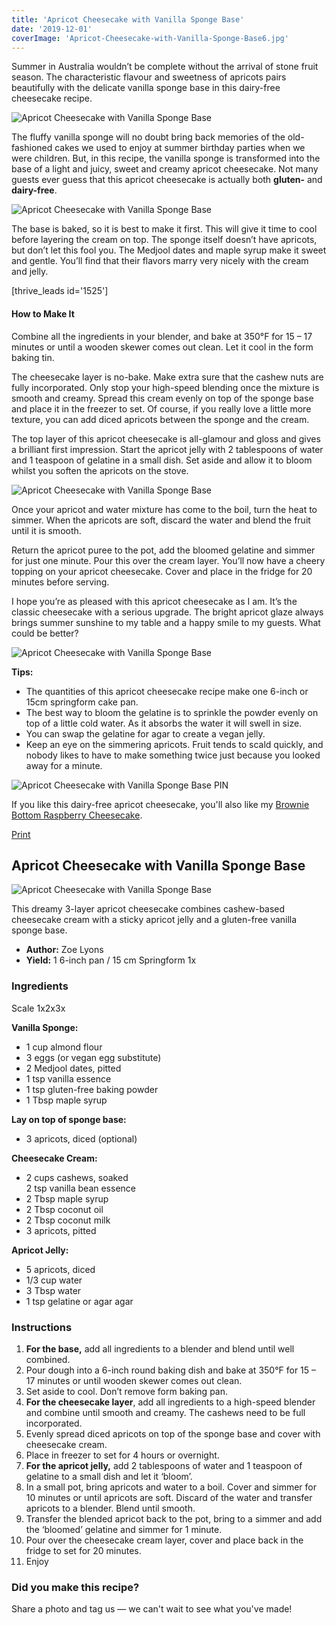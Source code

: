 ```yaml
---
title: 'Apricot Cheesecake with Vanilla Sponge Base'
date: '2019-12-01'
coverImage: 'Apricot-Cheesecake-with-Vanilla-Sponge-Base6.jpg'
---
```


Summer in Australia wouldn’t be complete without the arrival of stone fruit season. The characteristic flavour and sweetness of apricots pairs beautifully with the delicate vanilla sponge base in this dairy-free cheesecake recipe.

![Apricot Cheesecake with Vanilla Sponge Base](images/Apricot-Cheesecake-with-Vanilla-Sponge-Base3.jpg)

The fluffy vanilla sponge will no doubt bring back memories of the old-fashioned cakes we used to enjoy at summer birthday parties when we were children. But, in this recipe, the vanilla sponge is transformed into the base of a light and juicy, sweet and creamy apricot cheesecake. Not many guests ever guess that this apricot cheesecake is actually both **gluten-** and **dairy-free**.

![Apricot Cheesecake with Vanilla Sponge Base](images/Apricot-Cheesecake-with-Vanilla-Sponge-Base4.jpg)



The base is baked, so it is best to make it first. This will give it time to cool before layering the cream on top. The sponge itself doesn’t have apricots, but don’t let this fool you. The Medjool dates and maple syrup make it sweet and gentle. You’ll find that their flavors marry very nicely with the cream and jelly.

\[thrive_leads id='1525'\]

#### How to Make It

Combine all the ingredients in your blender, and bake at 350°F for 15 – 17 minutes or until a wooden skewer comes out clean. Let it cool in the form baking tin.

The cheesecake layer is no-bake. Make extra sure that the cashew nuts are fully incorporated. Only stop your high-speed blending once the mixture is smooth and creamy. Spread this cream evenly on top of the sponge base and place it in the freezer to set. Of course, if you really love a little more texture, you can add diced apricots between the sponge and the cream.

The top layer of this apricot cheesecake is all-glamour and gloss and gives a brilliant first impression. Start the apricot jelly with 2 tablespoons of water and 1 teaspoon of gelatine in a small dish. Set aside and allow it to bloom whilst you soften the apricots on the stove.

![Apricot Cheesecake with Vanilla Sponge Base](images/Apricot-Cheesecake-with-Vanilla-Sponge-Base2.jpg)

Once your apricot and water mixture has come to the boil, turn the heat to simmer. When the apricots are soft, discard the water and blend the fruit until it is smooth.

Return the apricot puree to the pot, add the bloomed gelatine and simmer for just one minute. Pour this over the cream layer. You’ll now have a cheery topping on your apricot cheesecake. Cover and place in the fridge for 20 minutes before serving.

I hope you’re as pleased with this apricot cheesecake as I am. It’s the classic cheesecake with a serious upgrade. The bright apricot glaze always brings summer sunshine to my table and a happy smile to my guests. What could be better?

![Apricot Cheesecake with Vanilla Sponge Base](images/Apricot-Cheesecake-with-Vanilla-Sponge-Base7.jpg)

**Tips:**

- The quantities of this apricot cheesecake recipe make one 6-inch or 15cm springform cake pan.
- The best way to bloom the gelatine is to sprinkle the powder evenly on top of a little cold water. As it absorbs the water it will swell in size.
- You can swap the gelatine for agar to create a vegan jelly.
- Keep an eye on the simmering apricots. Fruit tends to scald quickly, and nobody likes to have to make something twice just because you looked away for a minute.

![Apricot Cheesecake with Vanilla Sponge Base PIN](images/Apricot-Cheesecake-with-Vanilla-Sponge-Base_PIN.jpg)

If you like this dairy-free apricot cheesecake, you'll also like my [Brownie Bottom Raspberry Cheesecake](https://www.wildblend.co/brownie-bottom-raspberry-cheesecake/).

[Print](http://localhost:10003/apricot-cheesecake/print/9331/)

## Apricot Cheesecake with Vanilla Sponge Base

![Apricot Cheesecake with Vanilla Sponge Base](images/Apricot-Cheesecake-with-Vanilla-Sponge-Base1-150x150.jpg)

This dreamy 3-layer apricot cheesecake combines cashew-based cheesecake cream with a sticky apricot jelly and a gluten-free vanilla sponge base.

- **Author:** Zoe Lyons
- **Yield:** 1 6-inch pan / 15 cm Springform 1x

### Ingredients

Scale 1x2x3x

**Vanilla Sponge:**

- 1 cup almond flour
- 3 eggs (or vegan egg substitute)
- 2 Medjool dates, pitted
- 1 tsp vanilla essence
- 1 tsp gluten-free baking powder
- 1 Tbsp maple syrup

**Lay on top of sponge base:**

- 3 apricots, diced (optional)

**Cheesecake Cream:**

- 2 cups cashews, soaked  
   2 tsp vanilla bean essence
- 2 Tbsp maple syrup
- 2 Tbsp coconut oil
- 2 Tbsp coconut milk
- 3 apricots, pitted

**Apricot Jelly:**

- 5 apricots, diced
- 1/3 cup water
- 3 Tbsp water
- 1 tsp gelatine or agar agar

### Instructions

1. **For the base,** add all ingredients to a blender and blend until well combined.
2. Pour dough into a 6-inch round baking dish and bake at 350°F for 15 – 17 minutes or until wooden skewer comes out clean.
3. Set aside to cool. Don’t remove form baking pan.
4. **For the cheesecake layer**, add all ingredients to a high-speed blender and combine until smooth and creamy. The cashews need to be full incorporated.
5. Evenly spread diced apricots on top of the sponge base and cover with cheesecake cream.
6. Place in freezer to set for 4 hours or overnight.
7. **For the apricot jelly,** add 2 tablespoons of water and 1 teaspoon of gelatine to a small dish and let it ‘bloom’.
8. In a small pot, bring apricots and water to a boil. Cover and simmer for 10 minutes or until apricots are soft. Discard of the water and transfer apricots to a blender. Blend until smooth.
9. Transfer the blended apricot back to the pot, bring to a simmer and add the ‘bloomed’ gelatine and simmer for 1 minute.
10. Pour over the cheesecake cream layer, cover and place back in the fridge to set for 20 minutes.
11. Enjoy

### Did you make this recipe?

Share a photo and tag us — we can't wait to see what you've made!

<script type="text/javascript">(function(){ var buttonClass = 'tasty-recipes-scale-button', buttonActiveClass = 'tasty-recipes-scale-button-active', buttons = document.querySelectorAll('.tasty-recipes-scale-button'); if ( ! buttons ) { return; } /* frac.js (C) 2012-present SheetJS -- http://sheetjs.com */ /* bothEquals() avoids use of &&, which gets prettified by WordPress. */ var bothEquals = function( d1, d2, D ) { var ret = 0; if (d1<=D) { ret++; } if (d2<=D) { ret++; } return ret === 2; }; var frac=function frac(x,D,mixed){var n1=Math.floor(x),d1=1;var n2=n1+1,d2=1;if(x!==n1)while(bothEquals(d1,d2,D)){var m=(n1+n2)/(d1+d2);if(x===m){if(d1+d2<=D){d1+=d2;n1+=n2;d2=D+1}else if(d1>d2)d2=D+1;else d1=D+1;break}else if(x<m){n2=n1+n2;d2=d1+d2}else{n1=n1+n2;d1=d1+d2}}if(d1>D){d1=d2;n1=n2}if(!mixed)return[0,n1,d1];var q=Math.floor(n1/d1);return[q,n1-q*d1,d1]};frac.cont=function cont(x,D,mixed){var sgn=x<0?-1:1;var B=x*sgn;var P_2=0,P_1=1,P=0;var Q_2=1,Q_1=0,Q=0;var A=Math.floor(B);while(Q_1<D){A=Math.floor(B);P=A*P_1+P_2;Q=A*Q_1+Q_2;if(B-A<5e-8)break;B=1/(B-A);P_2=P_1;P_1=P;Q_2=Q_1;Q_1=Q}if(Q>D){if(Q_1>D){Q=Q_2;P=P_2}else{Q=Q_1;P=P_1}}if(!mixed)return[0,sgn*P,Q];var q=Math.floor(sgn*P/Q);return[q,sgn*P-q*Q,Q]}; buttons.forEach(function(button){ button.addEventListener('click', function(event){ event.preventDefault(); var recipe = event.target.closest('.tasty-recipes'); if ( ! recipe ) { return; } var otherButtons = recipe.querySelectorAll('.' + buttonClass); otherButtons.forEach(function(bt){ bt.classList.remove(buttonActiveClass); }); button.classList.add(buttonActiveClass); <div></div> /* Scales all scalable amounts. */ var scalables = recipe.querySelectorAll('span[data-amount]'); var buttonAmount = parseFloat( button.dataset.amount ); scalables.forEach(function(scalable){ var amount = parseFloat( scalable.dataset.amount ) * buttonAmount; if ( parseFloat( amount ) !== parseInt( amount ) ) { var amountArray = frac.cont( amount, 9, true ); var newAmount = ''; if ( amountArray[1] !== 0 ) { newAmount = amountArray[1] + '/' + amountArray[2]; } if ( newAmount ) { newAmount = ' ' + newAmount; } if ( amountArray[0] ) { newAmount = amountArray[0] + newAmount; } amount = newAmount; } if ( typeof scalable.dataset.unit !== 'undefined' ) { amount += ' ' + scalable.dataset.unit; } scalable.innerText = amount; }); /* Appends " (x2)" indicator. */ var nonNumerics = recipe.querySelectorAll('[data-has-non-numeric-amount]'); nonNumerics.forEach(function(nonNumeric){ var indicator = nonNumeric.querySelector('span[data-non-numeric-label]'); if ( indicator ) { nonNumeric.removeChild(indicator); } if ( 1 !== buttonAmount ) { var indicator = document.createElement('span'); indicator.setAttribute('data-non-numeric-label', true); var text = document.createTextNode(' (x' + buttonAmount + ')'); indicator.appendChild(text); nonNumeric.appendChild(indicator); } }); }); }); }()); <div></div></script>
